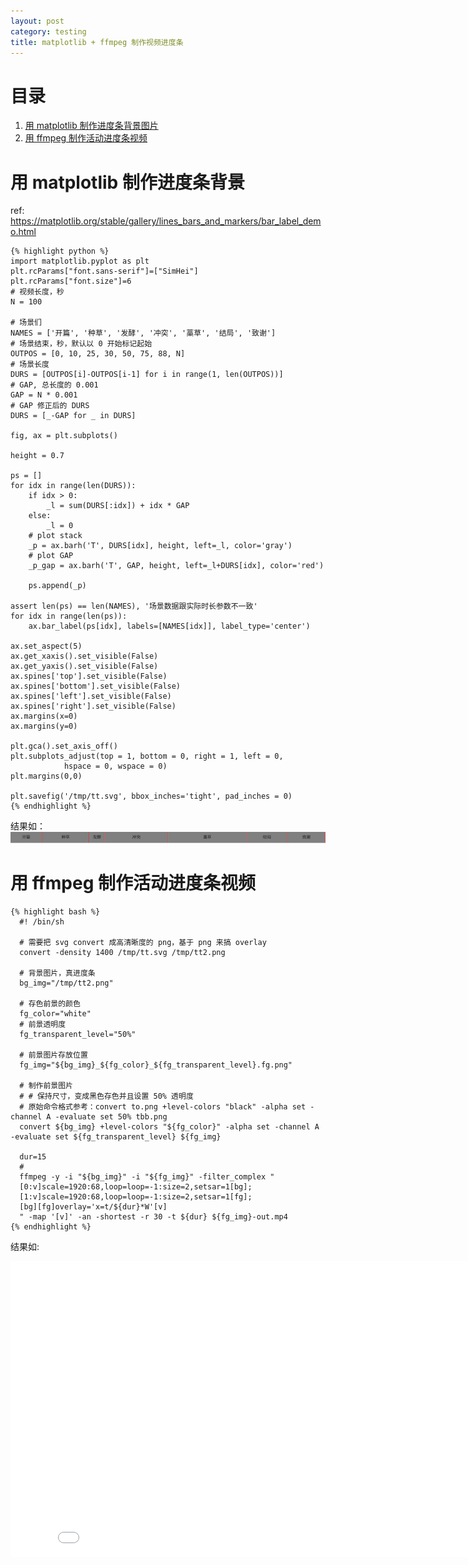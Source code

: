 ```yaml
---
layout: post
category: testing
title: matplotlib + ffmpeg 制作视频进度条
---
```



# 目录

1.  [用 matplotlib 制作进度条背景图片 ](#org6619d20)
3.  [用 ffmpeg 制作活动进度条视频](#orgf26b3d7)

<a id="org6619d20"></a>

# 用 matplotlib 制作进度条背景

ref: <https://matplotlib.org/stable/gallery/lines_bars_and_markers/bar_label_demo.html>  

    {% highlight python %}
    import matplotlib.pyplot as plt
    plt.rcParams["font.sans-serif"]=["SimHei"]
    plt.rcParams["font.size"]=6
    # 视频长度，秒
    N = 100
    
    # 场景们
    NAMES = ['开篇', '种草', '发酵', '冲突', '藁草', '结局', '致谢']
    # 场景结束，秒，默认以 0 开始标记起始
    OUTPOS = [0, 10, 25, 30, 50, 75, 88, N]
    # 场景长度
    DURS = [OUTPOS[i]-OUTPOS[i-1] for i in range(1, len(OUTPOS))]
    # GAP, 总长度的 0.001
    GAP = N * 0.001
    # GAP 修正后的 DURS
    DURS = [_-GAP for _ in DURS]
    
    fig, ax = plt.subplots()
    
    height = 0.7
    
    ps = []
    for idx in range(len(DURS)):
        if idx > 0:
            _l = sum(DURS[:idx]) + idx * GAP
        else:
            _l = 0
        # plot stack
        _p = ax.barh('T', DURS[idx], height, left=_l, color='gray')
        # plot GAP
        _p_gap = ax.barh('T', GAP, height, left=_l+DURS[idx], color='red')
    
        ps.append(_p)
    
    assert len(ps) == len(NAMES), '场景数据跟实际时长参数不一致'
    for idx in range(len(ps)):
        ax.bar_label(ps[idx], labels=[NAMES[idx]], label_type='center')
    
    ax.set_aspect(5)
    ax.get_xaxis().set_visible(False)
    ax.get_yaxis().set_visible(False)
    ax.spines['top'].set_visible(False)
    ax.spines['bottom'].set_visible(False)
    ax.spines['left'].set_visible(False)
    ax.spines['right'].set_visible(False)
    ax.margins(x=0)
    ax.margins(y=0)
    
    plt.gca().set_axis_off()
    plt.subplots_adjust(top = 1, bottom = 0, right = 1, left = 0, 
                hspace = 0, wspace = 0)
    plt.margins(0,0)
    
    plt.savefig('/tmp/tt.svg', bbox_inches='tight', pad_inches = 0)
    {% endhighlight %}
    
    
结果如： ![结果结果](/assets/imgs/jdt-1.svg)


<a id="orgf26b3d7"></a>
# 用 ffmpeg 制作活动进度条视频

    {% highlight bash %}
      #! /bin/sh
      
      # 需要把 svg convert 成高清晰度的 png，基于 png 来搞 overlay
      convert -density 1400 /tmp/tt.svg /tmp/tt2.png
      
      # 背景图片，真进度条
      bg_img="/tmp/tt2.png"
      
      # 存色前景的颜色
      fg_color="white"
      # 前景透明度
      fg_transparent_level="50%"
      
      # 前景图片存放位置
      fg_img="${bg_img}_${fg_color}_${fg_transparent_level}.fg.png"
      
      # 制作前景图片
      # # 保持尺寸，变成黑色存色并且设置 50% 透明度
      # 原始命令格式参考：convert to.png +level-colors "black" -alpha set -channel A -evaluate set 50% tbb.png
      convert ${bg_img} +level-colors "${fg_color}" -alpha set -channel A -evaluate set ${fg_transparent_level} ${fg_img}
      
      dur=15
      #
      ffmpeg -y -i "${bg_img}" -i "${fg_img}" -filter_complex "
      [0:v]scale=1920:68,loop=loop=-1:size=2,setsar=1[bg];
      [1:v]scale=1920:68,loop=loop=-1:size=2,setsar=1[fg];
      [bg][fg]overlay='x=t/${dur}*W'[v]
      " -map '[v]' -an -shortest -r 30 -t ${dur} ${fg_img}-out.mp4
    {% endhighlight %}


结果如:

<iframe width="840" height="473" src="/assets/imgs/jdt.mp4" title="YouTube video player" frameborder="0" allow="accelerometer; autoplay; clipboard-write; encrypted-media; gyroscope; picture-in-picture" allowfullscreen></iframe>


